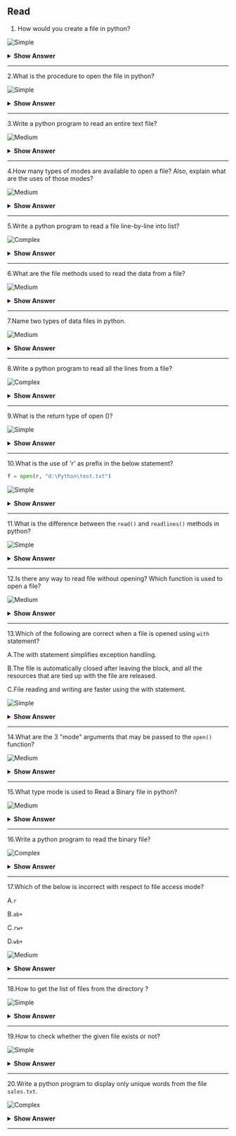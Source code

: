 ## Read

1. How would you create a file in python?

![Simple](https://github.com/revaturelabs/interviewquestions/blob/dev/ComplexityTags/simple%20(2).svg)

<details><summary><b>Show Answer</b></summary>

> - In python, we use `open()` built-in function to create a file.
	
```python
open("myfile.txt","W+")
```
> - If `myfile.txt` exists, the file would be opened. If not, it will create a file and open the created file.
	
**Note**: Files will be created within the current directory (the directory wherever your Python code runs).

</details>

---

2.What is the procedure to open the file in python?

![Simple](https://github.com/revaturelabs/interviewquestions/blob/dev/ComplexityTags/simple%20(2).svg)

<details><summary><b>Show Answer</b></summary>

> We can use the same code that we used  to create a file and use `open()` built-in function to create a file.
	
```python	
open("myfile.txt","r") as fObj6.
```
	
</details>

---

3.Write a python program to read an entire text file?

![Medium](https://github.com/revaturelabs/interviewquestions/blob/dev/ComplexityTags/Medium%20(2).svg)

<details><summary><b>Show Answer</b></summary>

> Consider you have some `.txt file`, the following code is used to read that text file.

```python
def file_read(fname):
    txt = open(fname)
    print(txt.read())
file_read('test.txt')
```

</details>

---

4.How many types of modes are available to open a file? Also, explain what are the uses of those modes?

![Medium](https://github.com/revaturelabs/interviewquestions/blob/dev/ComplexityTags/Medium%20(2).svg)

<details><summary><b>Show Answer</b></summary>
<blockquote>

 - There are four different methods(modes) to open a file,
  
 i)`r` - Read - Default value. Opens a file for reading, and shows error if the file does not exist.

 ii)`a` - Append - Opens a file for appending, and creates the file if it does not exist.

 iii)`w` - Write - Opens a file for writing, and creates the file if it does not exist.

 iv)`x` - Create - Creates the specified file, and returns an error if the file exists.

</blockquote>

</details>

---

5.Write a python program to read a file line-by-line into list?

![Complex](https://github.com/revaturelabs/interviewquestions/blob/dev/ComplexityTags/Complex%20(2).svg)

<details><summary><b>Show Answer</b></summary>

```python
with open("myFile.txt") as fObj:
    liData = fObj.readlines()
    print(liData)
```

> - Each line within the file is saved as one part in the list. The size of the list remains same as the range of the lines lies within the file.
> - Once the file content is read within the list, we simply need to loop over every element within the list and perform the desired operation.

</details>

---

6.What are the file methods used to read the data from a file?

![Medium](https://github.com/revaturelabs/interviewquestions/blob/dev/ComplexityTags/Medium%20(2).svg)

<details><summary><b>Show Answer</b></summary>
<blockquote>

 There are three methods in python to read data from file:

 1.`read(chars)`: In python, `read()` method is used to read the specified number of characters from the current position.

 2.`readline()`: This method reads the characters starting from the current reading position to a newline character.

 3.`readlines()`: This method reads all lines until the end of file and returns a list object.

	</blockquote>

</details>

---

7.Name two types of data files in python.

![Medium](https://github.com/revaturelabs/interviewquestions/blob/dev/ComplexityTags/Medium%20(2).svg)

<details><summary><b>Show Answer</b></summary>
<blockquote>

In python, we have two types of data files:

 i)Text File-A document that consists of human readable characters, which might be opened by any text editor. 

 ii)Binary File- contains non-human readable characters and symbols, that requires specific programs to access its contents.

	</blockquote>

</details>

---

8.Write a python program to read all the lines from a file?

![Complex](https://github.com/revaturelabs/interviewquestions/blob/dev/ComplexityTags/Complex%20(2).svg)

<details><summary><b>Show Answer</b></summary>

> To read all the lines from the file, we have so many methods. Following is one of the method.

```python
L = ["Welcome\n", "to\n", "my\n","world\n"]
file1 = open('text.txt', 'w')
file1.writelines(L)
file1.close()
file1 = open('text.txt', 'r')
Lines = file1.readlines()
count = 0
for line in Lines:
	count += 1
	print("Line{}: {}".format(count, line.strip()))

```

**Output**:

Line1: Welcome

Line2: to

Line3: my

Line4: world

</details>

---

9.What is the return type of open ()?

![Simple](https://github.com/revaturelabs/interviewquestions/blob/dev/ComplexityTags/simple%20(2).svg)

<details><summary><b>Show Answer</b></summary>

> `Open()` method returns a bool value indicating whether the file is opened or some error has occurred. 

</details>

---

10.What is the use of 'r' as prefix in the below statement?  

```python   
f = open(r, "d:\Python\test.txt")
```

![Simple](https://github.com/revaturelabs/interviewquestions/blob/dev/ComplexityTags/simple%20(2).svg)

<details><summary><b>Show Answer</b></summary>

```python
f = open(r, "d:\Python\test.txt")
```

> In the above program,'r' makes the string as raw string, which means, there is no special character in the string.

</details>

---

11.What is the difference between the `read()` and `readlines()` methods in python?

![Simple](https://github.com/revaturelabs/interviewquestions/blob/dev/ComplexityTags/simple%20(2).svg)

<details><summary><b>Show Answer</b></summary>

> - The `read()` method returns the file's entire contents as a single string value.
> - The `readlines()` method returns a list of strings, where each string is a line from the file contents.

</details>

---

12.Is there any way to read file without opening? Which function is used to open a file?

![Medium](https://github.com/revaturelabs/interviewquestions/blob/dev/ComplexityTags/Medium%20(2).svg)

<details><summary><b>Show Answer</b></summary>

> - No,we can't read file without opening.
> - If you want to read a file, open the file first then, use `open()` function to open a file.
  
</details>

---

13.Which of the following are correct when a file is opened using `with` statement?

A.The with statement simplifies exception handling.

B.The file is automatically closed after leaving the block, and all the resources that are tied up with the file are released.

C.File reading and writing are faster using the with statement.

![Simple](https://github.com/revaturelabs/interviewquestions/blob/dev/ComplexityTags/simple%20(2).svg)

<details><summary><b>Show Answer</b></summary>

> Option A and B are the correct statements.

<details><summary><b>Explanation</b></summary>
	<blockquote>

 - The with statement simplifies exception handling by encapsulating common preparation and cleanup tasks.
 - This additionally ensures that a file is automatically closed when leaving the block.
 - As the file is closed automatically, it ensures that each one of the resources that are bound with the file are released.

</blockquote>
</details>
</details>

---

14.What are the 3 "mode" arguments that may be passed to the `open()` function?

![Medium](https://github.com/revaturelabs/interviewquestions/blob/dev/ComplexityTags/Medium%20(2).svg)

<details><summary><b>Show Answer</b></summary>
	<blockquote>

 - `r`,`w` and `a` are the three mode arguments that can be passed to the `open()` function.

 i) `r`-it's used for read mode.

 ii) `w`-it's used for write mode.

 iii) `a`-this is used for an append mode.
		
		
</blockquote>
</details>

---

15.What type mode is used to Read a Binary file in python?

![Medium](https://github.com/revaturelabs/interviewquestions/blob/dev/ComplexityTags/Medium%20(2).svg)

<details><summary><b>Show Answer</b></summary>

> In python, we can use `rb` mode in the `open()` function to read a binary file.

</details>

---

16.Write a python program to read the binary file?

![Complex](https://github.com/revaturelabs/interviewquestions/blob/dev/ComplexityTags/Complex%20(2).svg)

<details><summary><b>Show Answer</b></summary>

```python
f = open('C:\img.png', 'rb') # opening a binary file
content = f.read() # reading all lines
print(content)
f.close()
```

> Using `rb` mode, we can read the binary file in python.

</details>

---

17.Which of the below is incorrect with respect to file access mode?

A.`r`

B.`ab+`

C.`rw+`

D.`wb+`

![Medium](https://github.com/revaturelabs/interviewquestions/blob/dev/ComplexityTags/Medium%20(2).svg)

<details><summary><b>Show Answer</b></summary>
	<blockquote>

- Option C .`rw+`

<details><summary><b>Explanation</b></summary>

- r: This mode opens an existing file as read-only mode. The file pointer exists at the beginning.

- ab+:This mode is used to open a file to append and read, both in binary format.

- wb+: This is used to open the file to write and read, both in binary format.
	
	</blockquote>

</details>
</details>

---

18.How to get the list of files from the directory ?

![Simple](https://github.com/revaturelabs/interviewquestions/blob/dev/ComplexityTags/simple%20(2).svg)

<details><summary><b>Show Answer</b></summary>

> `os.listdir()` - This method is used to get all the files from the particular directory.

</details>

---

19.How to check whether the given file exists or not?

![Simple](https://github.com/revaturelabs/interviewquestions/blob/dev/ComplexityTags/simple%20(2).svg)

<details><summary><b>Show Answer</b></summary>

> Use the `os.path.isfile('file_path')` function to see whether a file exists. Pass the file name or file path to the current to perform as associate degree argument. This returns True if a file is present in the given path. Otherwise, it returns False.

</details>

---

20.Write a python program to display only unique words from the file `sales.txt`.

![Complex](https://github.com/revaturelabs/interviewquestions/blob/dev/ComplexityTags/Complex%20(2).svg)

<details><summary><b>Show Answer</b></summary>

```python
f = open("sales.txt", "r")
d = f.read()
d = d.split()
str = " "
m = []
for i in d:
  if i not in str:
       str=str+i
       print(i, end=" ")
f.close()
```

</details>

----
